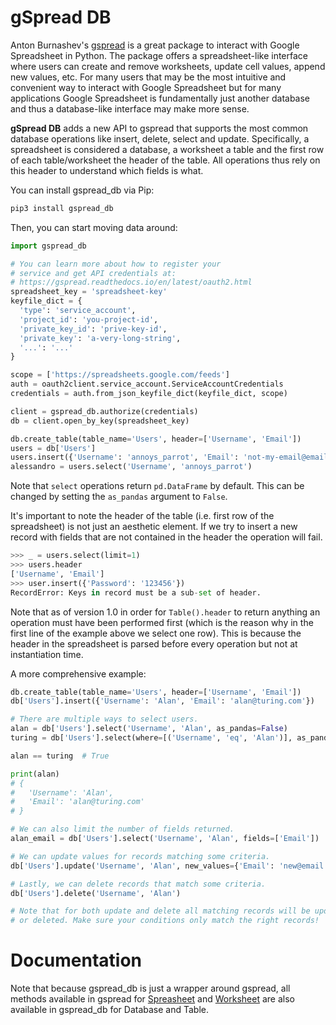 # gSpread DB

Anton Burnashev's [gspread](https://github.com/burnash/gspread) is a great package to interact with Google Spreadsheet in Python. The package offers a spreadsheet-like interface where users can create and remove worksheets, update cell values, append new values, etc. For many users that may be the most intuitive and convenient way to interact with Google Spreadsheet but for many applications Google Spreadsheet is fundamentally just another database and thus a database-like interface may make more sense.

**gSpread DB** adds a new API to gspread that supports the most common database operations like insert, delete, select and update. Specifically, a spreadsheet is considered a database, a worksheet a table and the first row of each table/worksheet the header of the table. All operations thus rely on this header to understand which fields is what.

You can install gspread_db via Pip:

```python
pip3 install gspread_db
```

Then, you can start moving data around:

```python
import gspread_db

# You can learn more about how to register your
# service and get API credentials at:
# https://gspread.readthedocs.io/en/latest/oauth2.html
spreadsheet_key = 'spreadsheet-key'
keyfile_dict = {
  'type': 'service_account',
  'project_id': 'you-project-id',
  'private_key_id': 'prive-key-id',
  'private_key': 'a-very-long-string',
  '...': '...'
}

scope = ['https://spreadsheets.google.com/feeds']
auth = oauth2client.service_account.ServiceAccountCredentials
credentials = auth.from_json_keyfile_dict(keyfile_dict, scope)

client = gspread_db.authorize(credentials)
db = client.open_by_key(spreadsheet_key)

db.create_table(table_name='Users', header=['Username', 'Email'])
users = db['Users']
users.insert({'Username': 'annoys_parrot', 'Email': 'not-my-email@email.com'})
alessandro = users.select('Username', 'annoys_parrot')
```

Note that `select` operations return `pd.DataFrame` by default. This can be changed by setting the `as_pandas` argument to `False`.

It's important to note the header of the table (i.e. first row of the spreadsheet) is not just an aesthetic element. If we try to insert a new record with fields that are not contained in the header the operation will fail.

```python
>>> _ = users.select(limit=1)
>>> users.header
['Username', 'Email']
>>> user.insert({'Password': '123456'})
RecordError: Keys in record must be a sub-set of header.
```

Note that as of version 1.0 in order for `Table().header` to return anything an operation must have been performed first (which is the reason why in the first line of the example above we select one row). This is because the header in the spreadsheet is parsed before every operation but not at instantiation time.

A more comprehensive example:

```python
db.create_table(table_name='Users', header=['Username', 'Email'])
db['Users'].insert({'Username': 'Alan', 'Email': 'alan@turing.com'})

# There are multiple ways to select users.
alan = db['Users'].select('Username', 'Alan', as_pandas=False)
turing = db['Users'].select(where=[('Username', 'eq', 'Alan')], as_pandas=False)

alan == turing  # True

print(alan)
# {
#   'Username': 'Alan',
#   'Email': 'alan@turing.com'
# }

# We can also limit the number of fields returned.
alan_email = db['Users'].select('Username', 'Alan', fields=['Email'])

# We can update values for records matching some criteria.
db['Users'].update('Username', 'Alan', new_values={'Email': 'new@email.com'})

# Lastly, we can delete records that match some criteria.
db['Users'].delete('Username', 'Alan')

# Note that for both update and delete all matching records will be updated
# or deleted. Make sure your conditions only match the right records!
```

# Documentation

Note that because gspread_db is just a wrapper around gspread, all methods available in gspread for [Spreasheet](https://gspread.readthedocs.io/en/latest/#gspread.models.Spreadsheet) and [Worksheet](https://gspread.readthedocs.io/en/latest/#gspread.models.Worksheet) are also available in gspread_db for Database and Table.
